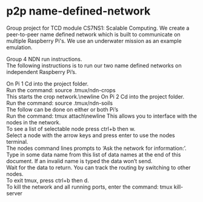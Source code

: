 # p2p name-defined-network
Group project for TCD module CS7NS1: Scalable Computing. We create a peer-to-peer name defined network which is built to communicate on multiple Raspberry Pi's. We use an underwater mission as an example emulation.

Group 4 NDN run instructions.<br />
The following instructions is to run our two name defined networks on independent Raspberry Pi’s.<br />

On Pi 1 Cd into the project folder.<br />
Run the command:  source .tmux/ndn-crops <br />
This starts the crop network.\newline
On Pi 2 Cd into the project folder. <br />
Run the command: source .tmux/ndn-soils<br />
The follow can be done on either or both Pi’s<br />
Run the command: tmux attach\newline
This allows you to interface with the nodes in the network.<br />
To see a list of selectable node press ctrl+b then w.<br />
Select a node with the arrow keys and press enter to use the nodes terminal.<br />
The nodes command lines prompts to ‘Ask the network for information:’. Type in some data name from this list of data names at the end of this document. If an invalid name is typed the data won’t send.<br />
Wait for the data to return. You can track the routing by switching to other nodes.<br />
To exit tmux, press ctrl+b then d. <br />
To kill the network and all running ports, enter the command: tmux kill-server

